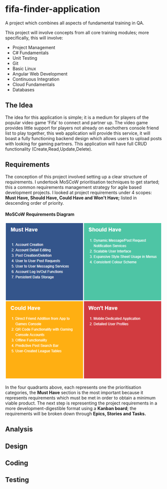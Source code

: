 # fifa-finder-application
A project which combines all aspects of fundamental training in QA.


This project will involve concepts from all core training modules; more
specifically, this will involve:

* Project Management
* C# Fundamentals
* Unit Testing
* Git
* Basic Linux
* Angular Web Development
* Continuous Integration
* Cloud Fundamentals
* Databases

## The Idea ##
The idea for this application is simple; it is a medium for players of the popular video game 'Fifa' to connect and partner up. The video game provides little support for players not already on eachothers console friend list to play together, this web application will provide this service, it will boast a fully functioning backend design which allows users to upload posts with looking for gaming partners. This application will have full CRUD functionality (Create,Read,Update,Delete).

## Requirements ##
The conception of this project involved setting up a clear structure of requirements. I undertook MoSCoW prioritisation techniques to get started; this a common requirements management strategy for agile based development projects. I looked at project requirements under 4 scopes: **Must Have, Should Have, Could Have and Won't Have;** listed in descending order of priority.
#### MoSCoW Requirements Diagram ####
![MoSCoW Requirements Diagram](moscow_graph.PNG)

In the four quadrants above, each represents one the prioritisation categories, the **Must Have** section is the most important because it represents requirements which must be met in order to obtain a minimum viable product. The next step is representing the project requirements in a more development-digestible format using a **Kanban board**; the requirements will be broken down through **Epics, Stories and Tasks.**
## Analysis ##
## Design ##
## Coding ##
## Testing ##
